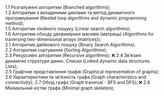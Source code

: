 1.1 Розгалужені алгоритми (Branched algorithms);  
1.2 Алгоритми з вкладеними циклами та метод динамічного програмування (Nested loop algorithms and dynamic programming method);  
1.5 Алгоритми лінійного пошуку (Linear search algorithms);  
1.6 Алгоритми обходу двовимірних масивів (матриць) (Algorithms for traversing two-dimensional arrays (matrices));  
2.1 Алгоритми двійкового пошуку (Binary Search Algorithms);  
2.2 Алгоритми сортування (Sorting Algorithms);  
2.3 Рекурсивні алгоритми (Recursive algorithms); ❌ 
2.4 Зв’язанi динамiчнi структури даних. Списки (Linked dynamic data structures. Lists);  
2.5 Графiчне представлення графiв (Graphical representation of graphs);  
2.6 Характеристики та зв’язнiсть графа (Graph characteristics and connectivity);
2.7 Обхiд графа (Graph traversal - BFS and DFS); ❌
2.8 Мiнiмальний кiстяк графа (Minimal graph skeleton);
